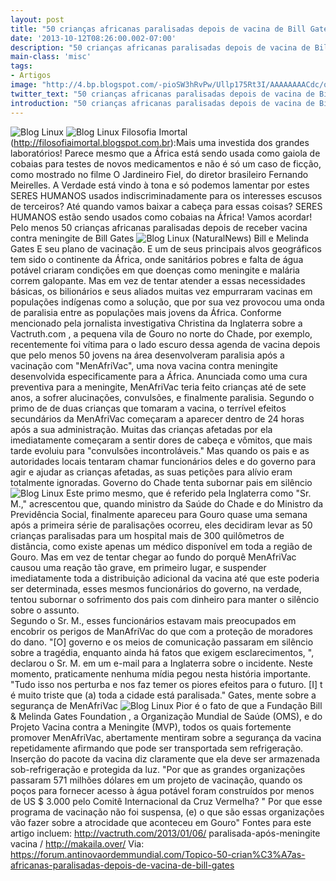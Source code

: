 ```yaml
---
layout: post
title: "50 crianças africanas paralisadas depois de vacina de Bill Gates"
date: '2013-10-12T08:26:00.002-07:00'
description: "50 crianças africanas paralisadas depois de vacina de Bill Gates"
main-class: 'misc'
tags:
- Artigos
image: "http://4.bp.blogspot.com/-pioSW3hRvPw/Ullp175Rt3I/AAAAAAAACdc/qBDq5XyWqGg/s72-c/kill+bill.jpg"
twitter_text: "50 crianças africanas paralisadas depois de vacina de Bill Gates"
introduction: "50 crianças africanas paralisadas depois de vacina de Bill Gates"
---
```

![Blog Linux](http://4.bp.blogspot.com/-pioSW3hRvPw/Ullp175Rt3I/AAAAAAAACdc/qBDq5XyWqGg/s320/kill+bill.jpg "Blog Linux")
![Blog Linux](http://mediafrihet.files.wordpress.com/2012/06/vaccinering.jpg?w=640&amp;h=512 "Blog Linux")
Filosofia Imortal (http://filosofiaimortal.blogspot.com.br):Mais  uma investida dos grandes laboratórios! Parece mesmo que a África está  sendo usada como gaiola de cobaias para testes de novos medicamentos e  não é só um caso de ficção, como mostrado no filme O Jardineiro Fiel, do  diretor brasileiro Fernando Meirelles. A Verdade está vindo à tona e só  podemos lamentar por estes SERES HUMANOS usados indiscriminadamente  para os interesses escusos de terceiros? Até quando vamos baixar a  cabeça para essas coisas? SERES HUMANOS estão sendo usados como cobaias  na África! Vamos acordar!
Pelo menos 50 crianças africanas paralisadas depois de receber vacina contra meningite de Bill Gates
![Blog Linux](http://2.bp.blogspot.com/-SMEtLMfII2w/UQKJyf8vGwI/AAAAAAAAATk/N4ZjaJifRF0/s1600/reaction-to-meningitis-vaccine-2-300x225.jpg "Blog Linux")
(NaturalNews) Bill e Melinda Gates E  seu plano de vacinação. E um de seus principais alvos geográficos tem  sido o continente da África, onde sanitários pobres e falta de água  potável criaram condições em que doenças como meningite e malária correm  galopante. Mas em vez de tentar atender a essas necessidades básicas,  os bilionários e seus aliados muitas vez empurraram vacinas em  populações indígenas como a solução, que por sua vez provocou uma onda  de paralisia entre as populações mais jovens da África. 
Conforme mencionado pela jornalista investigativa Christina da  Inglaterra sobre a Vactruth.com , a pequena vila de Gouro no norte do  Chade, por exemplo, recentemente foi vítima para o lado escuro dessa  agenda de vacina depois que pelo menos 50 jovens na área desenvolveram  paralisia após a vacinação com "MenAfriVac", uma nova vacina contra  meningite desenvolvida especificamente para a África. Anunciada como uma  cura preventiva para a meningite, MenAfriVac teria feito crianças até  de sete anos, a sofrer alucinações, convulsões, e finalmente paralisia. 
Segundo o primo de de duas crianças que tomaram a vacina, o terrível  efeitos secundários da MenAfriVac começaram a aparecer dentro de 24  horas após a sua administração. Muitas das crianças afetadas por ela  imediatamente começaram a sentir dores de cabeça e vômitos, que mais  tarde evoluiu para "convulsões incontroláveis." Mas quando os pais e as  autoridades locais tentaram chamar funcionários deles e do governo para  agir e ajudar as crianças afetadas, as suas petições para alívio eram  totalmente ignoradas.
Governo do Chade tenta subornar pais em silêncio
![Blog Linux](http://2.bp.blogspot.com/-X9TMUQIwuPs/UQKJ2sP0ywI/AAAAAAAAATs/UEAG1TxDT4s/s1600/reaction-to-meningitis-vaccine-1-300x225.jpg "Blog Linux")
Este primo mesmo, que é referido pela Inglaterra como "Sr. M.,"  acrescentou que, quando ministro da Saúde do Chade e do Ministro da  Previdência Social, finalmente apareceu para Gouro quase uma semana após  a primeira série de paralisações ocorreu, eles decidiram levar as 50  crianças paralisadas para um hospital mais de 300 quilômetros de  distância, como existe apenas um médico disponível em toda a região de  Gouro. 
Mas em vez de tentar chegar ao fundo do porquê MenAfriVac causou uma  reação tão grave, em primeiro lugar, e suspender imediatamente toda a  distribuição adicional da vacina até que este poderia ser determinada,  esses mesmos funcionários do governo, na verdade, tentou subornar o  sofrimento dos pais com dinheiro para manter o silêncio sobre o assunto.  
Segundo o Sr. M., esses funcionários estavam mais preocupados em  encobrir os perigos de ManAfriVac do que com a proteção de moradores do  dano. "[O] governo e os meios de comunicação passaram em silêncio sobre a  tragédia, enquanto ainda há fatos que exigem esclarecimentos, ",  declarou o Sr. M. em um e-mail para a Inglaterra sobre o incidente.  Neste momento, praticamente nenhuma mídia pegou nesta história  importante. "Tudo isso nos perturba e nos faz temer os piores efeitos  para o futuro. [I] t é muito triste que (a) toda a cidade está  paralisada."
Gates, mente sobre a segurança de MenAfriVac
![Blog Linux](http://1.bp.blogspot.com/-VHnAyXX5vws/UQKJ8O4SfVI/AAAAAAAAAT0/Krmdxpknq3k/s1600/la-voix-news-clipping-300x212.jpg "Blog Linux")
Pior é o fato de que a Fundação Bill &amp; Melinda Gates Foundation , a  Organização Mundial de Saúde (OMS), e do Projeto Vacina contra a  Meningite (MVP), todos os quais fortemente promover MenAfriVac,  abertamente mentiram sobre a segurança da vacina repetidamente afirmando  que pode ser transportada sem refrigeração. Inserção do pacote da  vacina diz claramente que ela deve ser armazenada sob-refrigeração e  protegida da luz. 
"Por que as grandes organizações passaram 571 milhões dólares em um  projeto de vacinação, quando os poços para fornecer acesso à água  potável foram construídos por menos de US $ 3.000 pelo Comitê  Internacional da Cruz Vermelha? " Por que esse programa de vacinação não  foi suspensa, (e) o que são essas organizações vão fazer sobre a  atrocidade que aconteceu em Gouro" Fontes para este artigo incluem: http://vactruth.com/2013/01/06/ paralisada-após-meningite vacina / http://makaila.over/
Via: https://forum.antinovaordemmundial.com/Topico-50-crian%C3%A7as-africanas-paralisadas-depois-de-vacina-de-bill-gates
